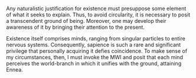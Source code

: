 Any naturalistic justification for existence must presuppose some element of what it seeks to explain. Thus, to avoid circularity, it is necessary to posit a transcendent ground of being. Moreover, one may develop their awareness of it by bringing their attention to the present. 

Existence itself comprises minds, ranging from singular particles to entire nervous systems. Consequently, sapience is such a rare and significant privilege that personally acquiring it defies coincidence. To make sense of my circumstances, then, I must invoke the MWI and posit that each mind perceives the world-branch in which it unifies with the ground, attaining Ennea.
